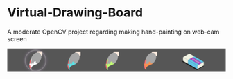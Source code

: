 # Virtual-Drawing-Board
A moderate OpenCV project regarding making hand-painting on web-cam screen

![alt text](https://github.com/AnubhabRay31/Virtual-Drawing-Board/blob/main/UI/a.png?raw=true)
